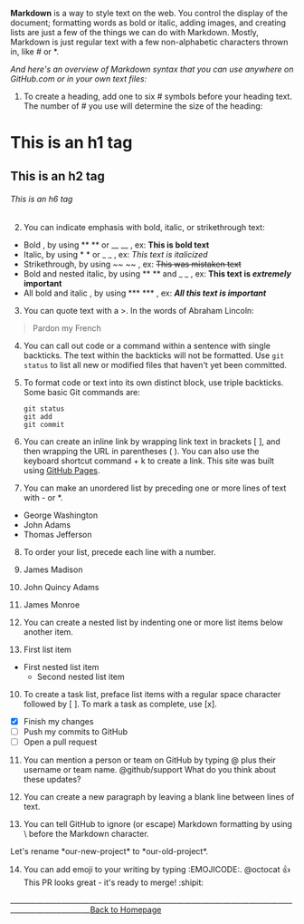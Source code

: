 **Markdown** is a way to style text on the web. You control the display of the document; formatting words as bold or italic, adding images, and creating lists are just a few of the things we can do with Markdown. Mostly, Markdown is just regular text with a few non-alphabetic characters thrown in, like # or *.

_And here's an overview of Markdown syntax that you can use anywhere on GitHub.com or in your own text files:_

1. To create a heading, add one to six # symbols before your heading text. The number of # you use will determine the size of the heading:
  # This is an h1 tag
  ## This is an h2 tag
  ###### This is an h6 tag

2. You can indicate emphasis with bold, italic, or strikethrough text:
  * Bold , by using	** ** or __ __	, ex: **This is bold text**	
  * Italic, by using	* * or _ _	, ex: 	*This text is italicized*
  * Strikethrough, by using	~~ ~~	, ex: 	~~This was mistaken text~~	
  * Bold and nested italic, by using	** ** and _ _	, ex:	**This text is _extremely_ important**
  * All bold and italic , by using	*** ***	, ex:	***All this text is important***	
  
3. You can quote text with a >.
  In the words of Abraham Lincoln:
  > Pardon my French
  
4. You can call out code or a command within a sentence with single backticks. The text within the backticks will not be formatted.
  Use `git status` to list all new or modified files that haven't yet been committed.
  
5. To format code or text into its own distinct block, use triple backticks.
    Some basic Git commands are:
    ```
    git status
    git add
    git commit
    ```
6. You can create an inline link by wrapping link text in brackets [ ], and then wrapping the URL in parentheses ( ). You can also use the keyboard shortcut command + k to create a link.
  This site was built using [GitHub Pages](https://pages.github.com/).
  
7. You can make an unordered list by preceding one or more lines of text with - or *.
  - George Washington
  - John Adams
  - Thomas Jefferson


8. To order your list, precede each line with a number.

  1. James Madison
  2. John Quincy Adams
  3. James Monroe

  
9. You can create a nested list by indenting one or more list items below another item.
  1. First list item
   - First nested list item
     - Second nested list item
  
10. To create a task list, preface list items with a regular space character followed by [ ]. To mark a task as complete, use [x].
  - [x] Finish my changes
  - [ ] Push my commits to GitHub
  - [ ] Open a pull request 

11. You can mention a person or team on GitHub by typing @ plus their username or team name. 
  @github/support What do you think about these updates?
  
12. You can create a new paragraph by leaving a blank line between lines of text.

13. You can tell GitHub to ignore (or escape) Markdown formatting by using \ before the Markdown character.
 
 Let's rename \*our-new-project\* to \*our-old-project\*.
  
14. You can add emoji to your writing by typing :EMOJICODE:.
  @octocat :+1: This PR looks great - it's ready to merge! :shipit:
  
  ____________________________________________________________________________________________________[Back to Homepage](https://majida-hatamleh.github.io/reading-notes/Code-102-Reading-Notes)
